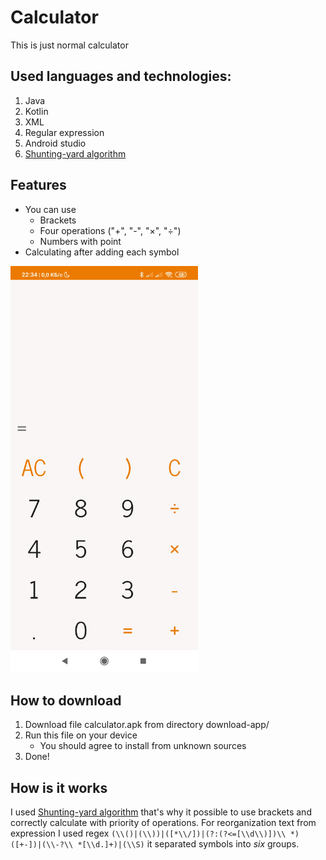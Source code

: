 # Calculator
This is just normal calculator

## Used languages and technologies:
1. Java
1. Kotlin
1. XML
1. Regular expression
1. Android studio
1. [Shunting-yard algorithm]

## Features
* You can use
   * Brackets
   * Four operations ("+", "-", "×", "÷")
   * Numbers with point
* Calculating after adding each symbol

<img src="./images/calculator.jpg" alt="screenShot" width="300"/>

## How to download
1. Download file calculator.apk from directory download-app/
2. Run this file on your device
	* You should agree to install from unknown sources
1. Done!

## How is it works
I used [Shunting-yard algorithm] that's why it possible to use brackets and correctly calculate with priority of operations. 
For reorganization text from expression I used regex `(\\()|(\\))|([*\\/])|(?:(?<=[\\d\\)])\\ *)([+-])|(\\-?\\ *[\\d.]+)|(\\S)` it separated symbols into *six* groups.


[Shunting-yard algorithm]: https://en.m.wikipedia.org/wiki/Shunting-yard_algorithm
